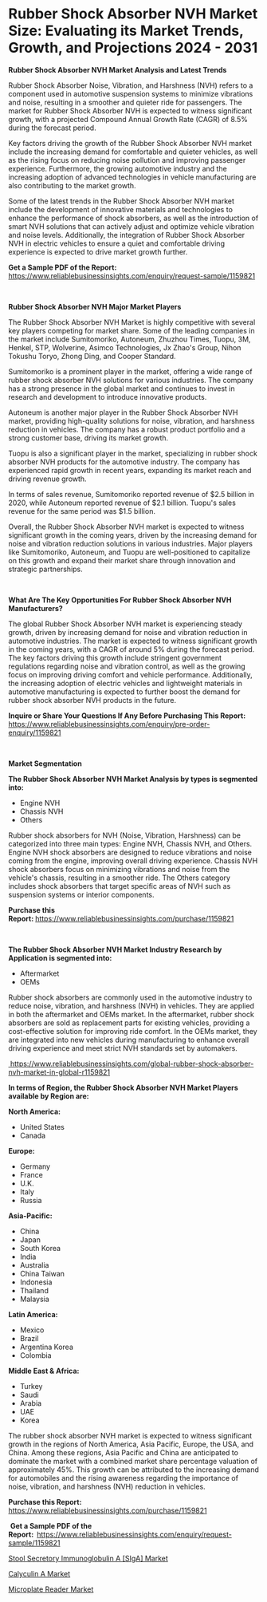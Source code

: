 <p><h1>Rubber Shock Absorber NVH Market Size: Evaluating its Market Trends, Growth, and Projections 2024 - 2031</h1></p><p><strong>Rubber Shock Absorber NVH Market Analysis and Latest Trends</strong></p>
<p><p>Rubber Shock Absorber Noise, Vibration, and Harshness (NVH) refers to a component used in automotive suspension systems to minimize vibrations and noise, resulting in a smoother and quieter ride for passengers. The market for Rubber Shock Absorber NVH is expected to witness significant growth, with a projected Compound Annual Growth Rate (CAGR) of 8.5% during the forecast period.</p><p>Key factors driving the growth of the Rubber Shock Absorber NVH market include the increasing demand for comfortable and quieter vehicles, as well as the rising focus on reducing noise pollution and improving passenger experience. Furthermore, the growing automotive industry and the increasing adoption of advanced technologies in vehicle manufacturing are also contributing to the market growth.</p><p>Some of the latest trends in the Rubber Shock Absorber NVH market include the development of innovative materials and technologies to enhance the performance of shock absorbers, as well as the introduction of smart NVH solutions that can actively adjust and optimize vehicle vibration and noise levels. Additionally, the integration of Rubber Shock Absorber NVH in electric vehicles to ensure a quiet and comfortable driving experience is expected to drive market growth further.</p></p>
<p><strong>Get a Sample PDF of the Report:&nbsp;</strong> <a href="https://www.reliablebusinessinsights.com/enquiry/request-sample/1159821">https://www.reliablebusinessinsights.com/enquiry/request-sample/1159821</a></p>
<p>&nbsp;</p>
<p><strong>Rubber Shock Absorber NVH Major Market Players</strong></p>
<p><p>The Rubber Shock Absorber NVH Market is highly competitive with several key players competing for market share. Some of the leading companies in the market include Sumitomoriko, Autoneum, Zhuzhou Times, Tuopu, 3M, Henkel, STP, Wolverine, Asimco Technologies, Jx Zhao's Group, Nihon Tokushu Toryo, Zhong Ding, and Cooper Standard.</p><p>Sumitomoriko is a prominent player in the market, offering a wide range of rubber shock absorber NVH solutions for various industries. The company has a strong presence in the global market and continues to invest in research and development to introduce innovative products.</p><p>Autoneum is another major player in the Rubber Shock Absorber NVH market, providing high-quality solutions for noise, vibration, and harshness reduction in vehicles. The company has a robust product portfolio and a strong customer base, driving its market growth.</p><p>Tuopu is also a significant player in the market, specializing in rubber shock absorber NVH products for the automotive industry. The company has experienced rapid growth in recent years, expanding its market reach and driving revenue growth.</p><p>In terms of sales revenue, Sumitomoriko reported revenue of $2.5 billion in 2020, while Autoneum reported revenue of $2.1 billion. Tuopu's sales revenue for the same period was $1.5 billion.</p><p>Overall, the Rubber Shock Absorber NVH market is expected to witness significant growth in the coming years, driven by the increasing demand for noise and vibration reduction solutions in various industries. Major players like Sumitomoriko, Autoneum, and Tuopu are well-positioned to capitalize on this growth and expand their market share through innovation and strategic partnerships.</p></p>
<p>&nbsp;</p>
<p><strong>What Are The Key Opportunities For Rubber Shock Absorber NVH Manufacturers?</strong></p>
<p><p>The global Rubber Shock Absorber NVH market is experiencing steady growth, driven by increasing demand for noise and vibration reduction in automotive industries. The market is expected to witness significant growth in the coming years, with a CAGR of around 5% during the forecast period. The key factors driving this growth include stringent government regulations regarding noise and vibration control, as well as the growing focus on improving driving comfort and vehicle performance. Additionally, the increasing adoption of electric vehicles and lightweight materials in automotive manufacturing is expected to further boost the demand for rubber shock absorber NVH products in the future.</p></p>
<p><strong>Inquire or Share Your Questions If Any Before Purchasing This Report:</strong> <a href="https://www.reliablebusinessinsights.com/enquiry/pre-order-enquiry/1159821">https://www.reliablebusinessinsights.com/enquiry/pre-order-enquiry/1159821</a></p>
<p>&nbsp;</p>
<p><strong>Market Segmentation</strong></p>
<p><strong>The Rubber Shock Absorber NVH Market Analysis by types is segmented into:</strong></p>
<p><ul><li>Engine NVH</li><li>Chassis NVH</li><li>Others</li></ul></p>
<p><p>Rubber shock absorbers for NVH (Noise, Vibration, Harshness) can be categorized into three main types: Engine NVH, Chassis NVH, and Others. Engine NVH shock absorbers are designed to reduce vibrations and noise coming from the engine, improving overall driving experience. Chassis NVH shock absorbers focus on minimizing vibrations and noise from the vehicle's chassis, resulting in a smoother ride. The Others category includes shock absorbers that target specific areas of NVH such as suspension systems or interior components.</p></p>
<p><strong>Purchase this Report:&nbsp;</strong><a href="https://www.reliablebusinessinsights.com/purchase/1159821">https://www.reliablebusinessinsights.com/purchase/1159821</a></p>
<p>&nbsp;</p>
<p><strong>The Rubber Shock Absorber NVH Market Industry Research by Application is segmented into:</strong></p>
<p><ul><li>Aftermarket</li><li>OEMs</li></ul></p>
<p><p>Rubber shock absorbers are commonly used in the automotive industry to reduce noise, vibration, and harshness (NVH) in vehicles. They are applied in both the aftermarket and OEMs market. In the aftermarket, rubber shock absorbers are sold as replacement parts for existing vehicles, providing a cost-effective solution for improving ride comfort. In the OEMs market, they are integrated into new vehicles during manufacturing to enhance overall driving experience and meet strict NVH standards set by automakers.</p></p>
<p><a href="https://www.reliablebusinessinsights.com/global-rubber-shock-absorber-nvh-market-in-global-r1159821">&nbsp;https://www.reliablebusinessinsights.com/global-rubber-shock-absorber-nvh-market-in-global-r1159821</a></p>
<p><strong>In terms of Region, the Rubber Shock Absorber NVH Market Players available by Region are:</strong></p>
<p>
    <p> <strong> North America: </strong>
        <ul>
            <li>United States</li>
            <li>Canada</li>
        </ul>
        </p> 
    <p> <strong> Europe: </strong>
        <ul>
            <li>Germany</li>
            <li>France</li>
            <li>U.K.</li>
            <li>Italy</li>
            <li>Russia</li>
        </ul>
        </p> 
    <p> <strong> Asia-Pacific: </strong>
        <ul>
            <li>China</li>
            <li>Japan</li>
            <li>South Korea</li>
            <li>India</li>
            <li>Australia</li>
            <li>China Taiwan</li>
            <li>Indonesia</li>
            <li>Thailand</li>
            <li>Malaysia</li>
        </ul>
        </p> 
    <p> <strong> Latin America: </strong>
        <ul>
            <li>Mexico</li>
            <li>Brazil</li>
            <li>Argentina Korea</li>
            <li>Colombia</li>
        </ul>
        </p> 
    <p> <strong> Middle East & Africa: </strong>
        <ul>
            <li>Turkey</li>
            <li>Saudi</li>
            <li>Arabia</li>
            <li>UAE</li>
            <li>Korea</li>
        </ul>
    </p>
    </p>
<p><p>The rubber shock absorber NVH market is expected to witness significant growth in the regions of North America, Asia Pacific, Europe, the USA, and China. Among these regions, Asia Pacific and China are anticipated to dominate the market with a combined market share percentage valuation of approximately 45%. This growth can be attributed to the increasing demand for automobiles and the rising awareness regarding the importance of noise, vibration, and harshness (NVH) reduction in vehicles.</p></p>
<p><strong>Purchase this Report: </strong><a href="https://www.reliablebusinessinsights.com/purchase/1159821">https://www.reliablebusinessinsights.com/purchase/1159821</a></p>
<p>&nbsp;<strong>Get a Sample PDF of the Report:&nbsp;&nbsp;</strong><a href="https://www.reliablebusinessinsights.com/enquiry/request-sample/1159821">https://www.reliablebusinessinsights.com/enquiry/request-sample/1159821</a></p>
<p><strong></strong></p>
<p><p><a href="https://medium.com/@adrainratke1972/stool-secretory-immunoglobulin-a-siga-market-trends-focusing-on-stool-secretory-immunoglobulin-a-5989a8481e92">Stool Secretory Immunoglobulin A [SIgA] Market</a></p><p><a href="https://medium.com/@lynnullrich1993/emerging-trends-in-calyculin-a-market-global-outlook-and-future-prospects-from-2024-2031-2cd90ba8743f">Calyculin A Market</a></p><p><a href="https://medium.com/@minervawunsch/microplate-reader-market-industry-trends-and-forecast-for-period-from-2024-to-2031-136992a56305">Microplate Reader Market</a></p></p>